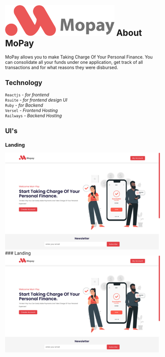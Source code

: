 # <img src="mopay.png" height="100px"> About MoPay 
MoPay allows you to make  Taking Charge Of Your Personal Finance. You can consolidate all your funds under one application, get track of all transactions and for what reasons they were disbursed. 

## Technology
<code>Reactjs</code> <i> - for frontend</i><br/>
<code>Rsuite</code><i> - for frontend design UI</i><br/>
<code>Ruby</code><i> - for Backend</i><br/>
<code>Versel</code><i> - Frontend Hosting</i><br/>
<code>Railways</code><i> - Backend Hosting</i><br/>

## UI's
### Landing
<img src="home.png"/>
### Landing
<img src="home.png"/>
